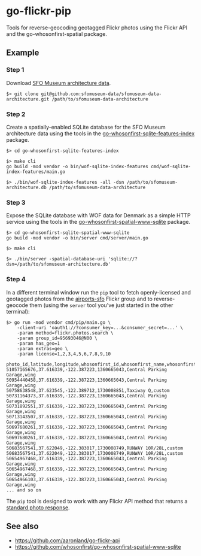 # go-flickr-pip

Tools for reverse-geocoding geotagged Flickr photos using the Flickr API and the go-whosonfirst-spatial package.

## Example

### Step 1

Download [SFO Museum architecture data](https://github.com/sfomuseum-data/sfomuseum-data-architecture).

```
$> git clone git@github.com:sfomuseum-data/sfomuseum-data-architecture.git /path/to/sfomuseum-data-architecture
```

### Step 2

Create a spatially-enabled SQLite database for the SFO Museum architecture data using the tools in the [go-whosonfirst-sqlite-features-index](https://github.com/whosonfirst/go-whosonfirst-sqlite-features-index) package.

```
$> cd go-whosonfirst-sqlite-features-index

$> make cli
go build -mod vendor -o bin/wof-sqlite-index-features cmd/wof-sqlite-index-features/main.go

$> ./bin/wof-sqlite-index-features -all -dsn /path/to/sfomuseum-architecture.db /path/to/sfomuseum-data-architecture
```

### Step 3

Expose the SQLite database with WOF data for Denmark as a simple HTTP service using the tools in the [go-whosonfirst-spatial-www-sqlite](https://github.com/whosonfirst/go-whosonfirst-spatial-www-sqlite) package.

```
$> cd go-whosonfirst-sqlite-spatial-www-sqlite
go build -mod vendor -o bin/server cmd/server/main.go

$> make cli

$> ./bin/server -spatial-database-uri 'sqlite://?dsn=/path/to/sfomuseum-architecture.db'
```

### Step 4

In a different terminal window run the `pip` tool to fetch openly-licensed and geotagged photos from the [airports-sfo](https://www.flickr.com/groups/airports-sfo/pool/) Flickr group and to reverse-geocode them (using the `server` tool you've just started in the other terminal):

```
$> go run -mod vendor cmd/pip/main.go \
	-client-uri 'oauth1://?consumer_key=...&consumer_secret=...' \
	-param method=flickr.photos.search \
	-param group_id=95693046@N00 \
	-param has_geo=1
	-param extras=geo \
	-param license=1,2,3,4,5,6,7,8,9,10

photo_id,latitude,longitude,whosonfirst_id,whosonfirst_name,whosonfirst_placetype
51057165676,37.616339,-122.387223,1360665043,Central Parking Garage,wing
50954440458,37.616339,-122.387223,1360665043,Central Parking Garage,wing
50758638548,37.623545,-122.389712,1730008851,Taxiway Q,custom
50731164373,37.616339,-122.387223,1360665043,Central Parking Garage,wing
50731892551,37.616339,-122.387223,1360665043,Central Parking Garage,wing
50713143507,37.616339,-122.387223,1360665043,Central Parking Garage,wing
50697680261,37.616339,-122.387223,1360665043,Central Parking Garage,wing
50697680261,37.616339,-122.387223,1360665043,Central Parking Garage,wing
50683567541,37.622049,-122.383017,1730008749,RUNWAY 10R/28L,custom
50683567541,37.622049,-122.383017,1730008749,RUNWAY 10R/28L,custom
50654967468,37.616339,-122.387223,1360665043,Central Parking Garage,wing
50654967468,37.616339,-122.387223,1360665043,Central Parking Garage,wing
50654966103,37.616339,-122.387223,1360665043,Central Parking Garage,wing
... and so on
```	

The `pip` tool is designed to work with any Flickr API method that returns a [standard photo response](https://code.flickr.net/2008/08/19/standard-photos-response-apis-for-civilized-age/).

## See also

* https://github.com/aaronland/go-flickr-api
* https://github.com/whosonfirst/go-whosonfirst-spatial-www-sqlite